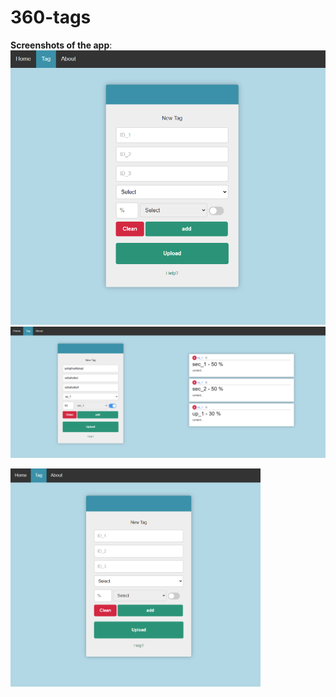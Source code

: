 # 360-tags

**Screenshots of the app**:
![Screenshot of the app](https://github.com/sg10win/360-tags/blob/main/360-tags/imgs/360-tags.PNG)
![Screenshot of the app](https://github.com/sg10win/360-tags/blob/main/360-tags/imgs/360-tags2.PNG)

<img src="https://github.com/sg10win/360-tags/blob/main/360-tags/imgs/360-tags.PNG" alt="Screenshot of the app" width="400" />

